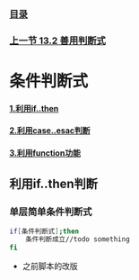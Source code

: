 ### [目录](https://github.com/Letitmiss/Linux-learning/blob/master/README.md)
### [上一节 13.2 善用判断式 ](https://github.com/Letitmiss/Linux-learning/blob/master/blog/13.2shellscript.md)
# 条件判断式

#### [1.利用if..then]()
#### [2.利用case..esac判断]()
#### [3.利用function功能]()


## 利用if..then判断

### 单层简单条件判断式
```bash
if[条件判断式];then
    条件判断成立//todo something
fi
```
* 之前脚本的改版


